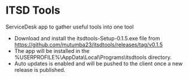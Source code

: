 # ITSD Tools
ServiceDesk app to gather useful tools into one tool

* Download and install the itsdtools-Setup-0.1.5.exe file from https://github.com/mutumba23/itsdtools/releases/tag/v0.1.5
* The app will be installed in the %USERPROFILE%\AppData\Local\Programs\itsdtools directory.
* Auto updates is enabled and will be pushed to the client once a new release is published.
